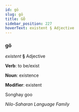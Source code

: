 ```yaml
---
id: gö
slug: gö
title: GÖ
sidebar_position: 227
hoverText: existent § Adjective
---
```


### gö

*existent* **§** Adjective

**Verb**: to be/exist

**Noun**: existence

**Modifier**: existent

Songhay goo 

*Nilo-Saharan Language Family*
